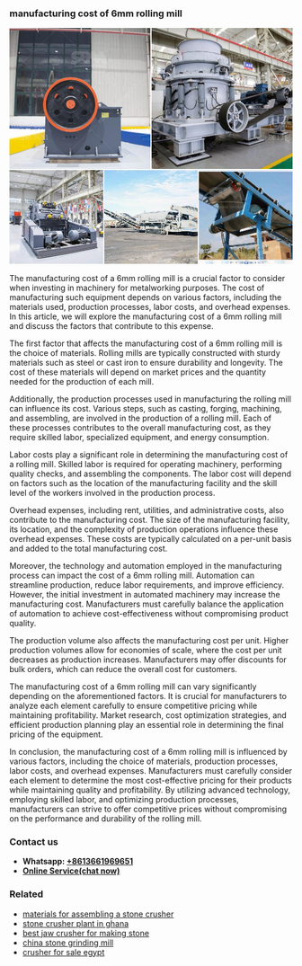 <h3>manufacturing cost of 6mm rolling mill</h3><img src='1708408320.jpg' alt=''><p>The manufacturing cost of a 6mm rolling mill is a crucial factor to consider when investing in machinery for metalworking purposes. The cost of manufacturing such equipment depends on various factors, including the materials used, production processes, labor costs, and overhead expenses. In this article, we will explore the manufacturing cost of a 6mm rolling mill and discuss the factors that contribute to this expense.</p><p>The first factor that affects the manufacturing cost of a 6mm rolling mill is the choice of materials. Rolling mills are typically constructed with sturdy materials such as steel or cast iron to ensure durability and longevity. The cost of these materials will depend on market prices and the quantity needed for the production of each mill.</p><p>Additionally, the production processes used in manufacturing the rolling mill can influence its cost. Various steps, such as casting, forging, machining, and assembling, are involved in the production of a rolling mill. Each of these processes contributes to the overall manufacturing cost, as they require skilled labor, specialized equipment, and energy consumption.</p><p>Labor costs play a significant role in determining the manufacturing cost of a rolling mill. Skilled labor is required for operating machinery, performing quality checks, and assembling the components. The labor cost will depend on factors such as the location of the manufacturing facility and the skill level of the workers involved in the production process.</p><p>Overhead expenses, including rent, utilities, and administrative costs, also contribute to the manufacturing cost. The size of the manufacturing facility, its location, and the complexity of production operations influence these overhead expenses. These costs are typically calculated on a per-unit basis and added to the total manufacturing cost.</p><p>Moreover, the technology and automation employed in the manufacturing process can impact the cost of a 6mm rolling mill. Automation can streamline production, reduce labor requirements, and improve efficiency. However, the initial investment in automated machinery may increase the manufacturing cost. Manufacturers must carefully balance the application of automation to achieve cost-effectiveness without compromising product quality.</p><p>The production volume also affects the manufacturing cost per unit. Higher production volumes allow for economies of scale, where the cost per unit decreases as production increases. Manufacturers may offer discounts for bulk orders, which can reduce the overall cost for customers.</p><p>The manufacturing cost of a 6mm rolling mill can vary significantly depending on the aforementioned factors. It is crucial for manufacturers to analyze each element carefully to ensure competitive pricing while maintaining profitability. Market research, cost optimization strategies, and efficient production planning play an essential role in determining the final pricing of the equipment.</p><p>In conclusion, the manufacturing cost of a 6mm rolling mill is influenced by various factors, including the choice of materials, production processes, labor costs, and overhead expenses. Manufacturers must carefully consider each element to determine the most cost-effective pricing for their products while maintaining quality and profitability. By utilizing advanced technology, employing skilled labor, and optimizing production processes, manufacturers can strive to offer competitive prices without compromising on the performance and durability of the rolling mill.</p><h3>Contact us</h3><ul><li><strong>Whatsapp:&nbsp;<a href="https://wa.me/8613661969651">+8613661969651</a></strong></li><li><a href="https://swt.shibang-china.com/?git&amp;zhl&amp;manufacturing cost of 6mm rolling mill"><strong>Online Service(chat now)</strong></a></li></ul><h3>Related</h3><ul><li><a href='materials for assembling a stone crusher.md'>materials for assembling a stone crusher</a></li><li><a href='stone crusher plant in ghana.md'>stone crusher plant in ghana</a></li><li><a href='best jaw crusher for making stone.md'>best jaw crusher for making stone</a></li><li><a href='china stone grinding mill.md'>china stone grinding mill</a></li><li><a href='crusher for sale egypt.md'>crusher for sale egypt</a></li></ul>